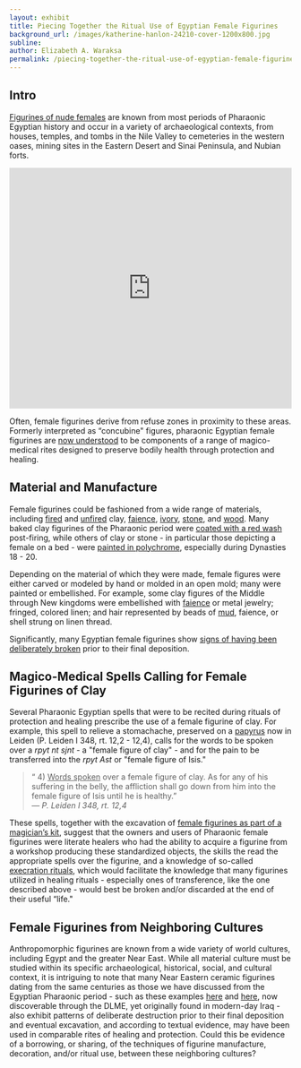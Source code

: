 ```yaml
---
layout: exhibit
title: Piecing Together the Ritual Use of Egyptian Female Figurines
background_url: /images/katherine-hanlon-24210-cover-1200x800.jpg
subline:
author: Elizabeth A. Waraksa
permalink: /piecing-together-the-ritual-use-of-egyptian-female-figurines/
---
```


## Intro

[Figurines of nude females](https://escholarship.org/uc/item/4dg0d57b) are known from most periods of Pharaonic Egyptian history and occur in a variety of archaeological contexts, from houses, temples, and tombs in the Nile Valley to cemeteries in the western oases, mining sites in the Eastern Desert and Sinai Peninsula, and Nubian forts.

<iframe src='https://embed.stanford.edu/iframe?url=https://purl.stanford.edu/vj873xk9564&hide_title=true' height='430px' width='100%' frameborder='0' marginwidth='0' marginheight='0' scrolling='no' allowfullscreen></iframe>

Often, female figurines derive from refuse zones in proximity to these areas. Formerly interpreted as “concubine" figures, pharaonic Egyptian female figurines are [now understood](https://thesiscommons.org/h4ynq) to be components of a range of magico-medical rites designed to preserve bodily health through protection and healing.

## Material and Manufacture

Female figurines could be fashioned from a wide range of materials, including [fired](http://petriecat.museums.ucl.ac.uk/dispatcher.aspx?action=search&database=ChoiceUCLPC&search=accession_number=%20%27UC59321%27&limit=10&SRT0=&TYP0=&SEQ0=&position=1) and [unfired](http://petriecat.museums.ucl.ac.uk/dispatcher.aspx?action=search&database=ChoiceUCLPC&search=accession_number=%20%27UC7155%27&limit=10&SRT0=&TYP0=&SEQ0=&position=1) clay, [faience](https://www.metmuseum.org/art/collection/search/544220), [ivory](http://petriecat.museums.ucl.ac.uk/dispatcher.aspx?action=search&database=ChoiceUCLPC&search=accession_number=%20%27UC26084%27&limit=10&SRT0=&TYP0=&SEQ0=&position=1), [stone](http://britishmuseum.org/research/collection_online/collection_object_details.aspx?objectId=119560&partId=1&searchText=bed+Egypt&images=true&page=1), and [wood](https://www.metmuseum.org/art/collection/search/544216). Many baked clay figurines of the Pharaonic period were [coated with a red wash](http://petriecat.museums.ucl.ac.uk/dispatcher.aspx?action=search&database=ChoiceUCLPC&search=accession_number=%20%27UC115%27&limit=10&SRT0=&TYP0=&SEQ0=&position=1) post-firing, while others of clay or stone - in particular those depicting a female on a bed - were [painted in polychrome](http://globalegyptianmuseum.org/record.aspx?id=2705), especially during Dynasties 18 - 20.

Depending on the material of which they were made, female figures were either carved or modeled by hand or molded in an open mold; many were painted or embellished. For example, some clay figures of the Middle through New kingdoms were embellished with [faience](http://cartelfr.louvre.fr/cartelfr/visite?srv=car_not_frame&idNotice=23711&langue=fr) or metal jewelry; fringed, colored linen; and hair represented by beads of [mud](http://cartelfr.louvre.fr/cartelfr/visite?srv=car_not_frame&idNotice=23735&langue=fr), faience, or shell strung on linen thread.

Significantly, many Egyptian female figurines show [signs of having been deliberately broken](http://antiquities.bibalex.org/Collection/Detail.aspx?lang=en&a=1061) prior to their final deposition.

## Magico-Medical Spells Calling for Female Figurines of Clay

Several Pharaonic Egyptian spells that were to be recited during rituals of protection and healing prescribe the use of a female figurine of clay. For example, this spell to relieve a stomachache, preserved on a [papyrus](http://www.rmo.nl/collectie/zoeken?object=AMS+26a+vel+1) now in Leiden (P. Leiden I 348, rt. 12,2 - 12,4), calls for the words to be spoken over a *rpyt nt sjnt* - a "female figure of clay" - and for the pain to be transferred into the *rpyt Ast* or "female figure of Isis."

<blockquote>
&ldquo; 4) <u>Words spoken</u> over a female figure of clay. As for any of his suffering in the belly, the affliction shall go down from him into the female figure of Isis until he is healthy.&rdquo;
<footer>
  <cite>— P. Leiden I 348, rt. 12,4</cite>
</footer>
</blockquote>


These spells, together with the excavation of [female figurines as part of a magician’s kit](https://egyptmanchester.wordpress.com/2012/03/15/object-biography-3-a-female-figurine-from-the-magicians-tomb-acc-no-1790/), suggest that the owners and users of Pharaonic female figurines were literate healers who had the ability to acquire a figurine from a workshop producing these standardized objects, the skills the read the appropriate spells over the figurine, and a knowledge of so-called [execration rituals](https://escholarship.org/uc/item/3f6268zf), which would facilitate the knowledge that many figurines utilized in healing rituals - especially ones of transference, like the one described above - would best be broken and/or discarded at the end of their useful “life."

## Female Figurines from Neighboring Cultures

Anthropomorphic figurines are known from a wide variety of world cultures, including Egypt and the greater Near East. While all material culture must be studied within its specific archaeological, historical, social, and cultural context, it is intriguing to note that many Near Eastern ceramic figurines dating from the same centuries as those we have discussed from the Egyptian Pharaonic period - such as these examples [here](https://spotlight.dlme.clir.org/library/catalog/met_324850) and [here](https://spotlight.dlme.clir.org/library/catalog/met_324851), now discoverable through the DLME, yet originally found in modern-day Iraq - also exhibit patterns of deliberate destruction prior to their final deposition and eventual excavation, and according to textual evidence, may have been used in comparable rites of healing and protection. Could this be evidence of a borrowing, or sharing, of the techniques of figurine manufacture, decoration, and/or ritual use, between these neighboring cultures?
